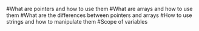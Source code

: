 #What are pointers and how to use them
#What are arrays and how to use them
#What are the differences between pointers and arrays
#How to use strings and how to manipulate them
#Scope of variables
